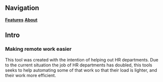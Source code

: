 ## Navigation

[**Features**](/Trello-automation-test/features.md)    [**About**](/Trello-automation-test/about.md)

## Intro

### Making remote work easier

This tool was created with the intention of helping out HR departments. Due to the current situation the job of HR departments has doubled, this tools seeks to help automating some of that work so that their load is lighter, and their work more efficient.
